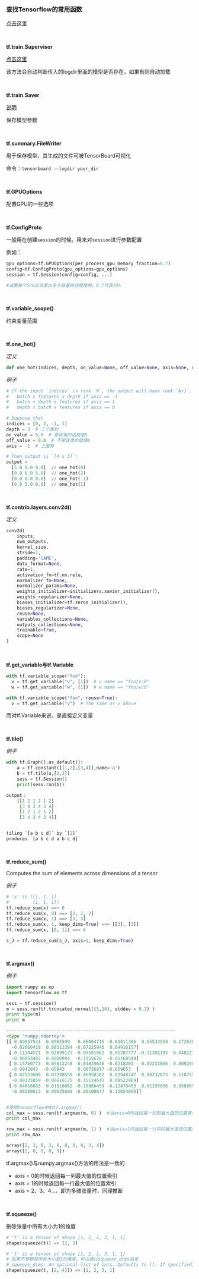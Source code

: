 ### 查找Tensorflow的常用函数
[点击这里](http://blog.csdn.net/lenbow/article/details/52218551)

<br>

**tf.train.Supervisor**

[点击这里](http://www.cnblogs.com/zhouyang209117/p/7088051.html)

该方法会自动判断传入的logdir里面的模型是否存在，如果有则自动加载

<br>

**tf.train.Saver**

[说明](http://blog.csdn.net/u011500062/article/details/51728830)

保存模型参数

<br>

**tf.summary.FileWriter**

用于保存模型，其生成的文件可被TensorBoard可视化

命令：```tensorboard --logdir your_dir```

<br>

**tf.GPUOptions**

配置GPU的一些选项

<br>

**tf.ConfigProto**

一般用在创建```session```的时候。用来对```session```进行参数配置

例如：

```python
gpu_options=tf.GPUOptions(per_process_gpu_memory_fraction=0.7)
config=tf.ConfigProto(gpu_options=gpu_options)
session = tf.Session(config=config, ...)

#设置每个GPU应该拿出多少容量给进程使用，0.7代表70%
```

<br>

**tf.variable_scope()**

约束变量范围

<br>

**tf.one_hot()**

*定义*

```python
def one_hot(indices, depth, on_value=None, off_value=None, axis=None, dtype=None, name=None)
```

*例子*

```python
# If the input `indices` is rank `N`, the output will have rank `N+1`. The new axis is created at dimension `axis` (default: the new axis is appended at the end).
#   batch x features x depth if axis == -1
#   batch x depth x features if axis == 1
#   depth x batch x features if axis == 0

# Suppose that
indices = [0, 2, -1, 1]
depth = 3  # 三个类别
on_value = 5.0  # 是该类的话赋值5
off_value = 0.0  # 不是该类的赋值0
axis = -1  # 上面有

# Then output is `[4 x 3]`:
output =
  [5.0 0.0 0.0]  // one_hot(0)
  [0.0 0.0 5.0]  // one_hot(2)
  [0.0 0.0 0.0]  // one_hot(-1)
  [0.0 5.0 0.0]  // one_hot(1)
```

<br>

**tf.contrib.layers.conv2d()**

*定义*

```python
conv2d(
    inputs,
    num_outputs,
    kernel_size,
    stride=1,
    padding='SAME',
    data_format=None,
    rate=1,
    activation_fn=tf.nn.relu,
    normalizer_fn=None,
    normalizer_params=None,
    weights_initializer=initializers.xavier_initializer(),
    weights_regularizer=None,
    biases_initializer=tf.zeros_initializer(),
    biases_regularizer=None,
    reuse=None,
    variables_collections=None,
    outputs_collections=None,
    trainable=True,
    scope=None
)
```

<br>

**tf.get_variable与tf.Variable**

```python
with tf.variable_scope("foo"):
  v = tf.get_variable("v", [1])  # v.name == "foo/v:0"
  w = tf.get_variable("w", [1])  # w.name == "foo/w:0"

with tf.variable_scope("foo", reuse=True):
  v = tf.get_variable("v")  # The same as v above
```

而对tf.Variable来说，是直接定义变量

<br>

**tf.tile()**

*例子*

```python
with tf.Graph().as_default():  
    a = tf.constant([[1,2],[3,4]],name='a')     
    b = tf.tile(a,[2,3])  
    sess = tf.Session()  
    print(sess.run(b))

output：
    [[1 2 1 2 1 2]  
     [3 4 3 4 3 4]  
     [1 2 1 2 1 2]  
     [3 4 3 4 3 4]]


tiling `[a b c d]` by `[2]`
produces `[a b c d a b c d]`
```

<br>

**tf.reduce_sum()**

Computes the sum of elements across dimensions of a tensor

*例子*

```python
# 'x' is [[1, 1, 1]
#         [1, 1, 1]]
tf.reduce_sum(x) ==> 6
tf.reduce_sum(x, 0) ==> [2, 2, 2]
tf.reduce_sum(x, 1) ==> [3, 3]
tf.reduce_sum(x, 1, keep_dims=True) ==> [[3], [3]]
tf.reduce_sum(x, [0, 1]) ==> 6

s_J = tf.reduce_sum(s_J, axis=1, keep_dims=True)
```

<br>

**tf.argmax()**

*例子*

```python
import numpy as np
import tensorflow as tf

sess = tf.session()
m = sess.run(tf.truncated_normal((5,10), stddev = 0.1) )
print type(m)
print m

----------------------------------------------------------------
<type 'numpy.ndarray'>
[[ 0.09957541 -0.0965599   0.06064715 -0.03011306  0.05533558  0.17263047
  -0.02660419  0.08313394 -0.07225946  0.04916157]
 [ 0.11304571  0.02099175  0.03591062  0.01287777 -0.11302195  0.04822164
  -0.06853487  0.0800944  -0.1155676  -0.01168544]
 [ 0.15760773  0.05613248  0.04839646 -0.0218203   0.02233066  0.00929849
  -0.0942843  -0.05943     0.08726917 -0.059653  ]
 [ 0.02553608  0.07298559 -0.06958302  0.02948747  0.00232073  0.11875584
  -0.08325859 -0.06616175  0.15124641  0.09522969]
 [-0.04616683  0.01816062 -0.10866459 -0.12478453  0.01195056  0.0580056
  -0.08500613  0.00635608 -0.00108647  0.12054099]]


#使用tensorflow中的tf.argmax()
col_max = sess.run(tf.argmax(m, 0) )  #当axis=0时返回每一列的最大值的位置索引
print col_max

row_max = sess.run(tf.argmax(m, 1) )  #当axis=1时返回每一行中的最大值的位置索引
print row_max

array([2, 3, 0, 3, 0, 0, 0, 0, 3, 4])
array([5, 0, 0, 8, 9])
```

tf.argmax()与numpy.argmax()方法的用法是一致的

- axis = 0的时候返回每一列最大值的位置索引
- axis = 1的时候返回每一行最大值的位置索引
- axis = 2、3、4...，即为多维张量时，同理推断

<br>

**tf.squeeze()**

删除张量中所有大小为1的维度

```python
# ‘t’ is a tensor of shape [1, 2, 1, 3, 1, 1]
shape(squeeze(t)) => [2, 3]

# 't' is a tensor of shape [1, 2, 1, 3, 1, 1]
# 如果不想删除所有大小是1的维度，可以通过squeeze_dims指定
# squeeze_dims: An optional list of ints. Defaults to []. If specified, only squeezes the dimensions listed. The dimension index starts at 0. It is an error to squeeze a dimension that is not 1.
shape(squeeze(t, [2, 4])) => [1, 2, 3, 1]
```
